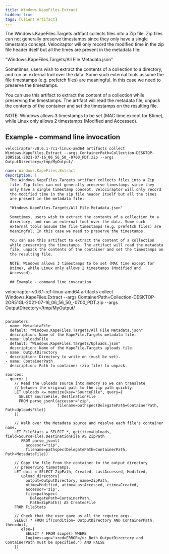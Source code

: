 ```yaml
---
title: Windows.KapeFiles.Extract
hidden: true
tags: [Client Artifact]
---
```


The Windows.KapeFiles.Targets artifact collects files into a Zip
file. Zip files can not generally preserve timestamps since they
only have a single timestamp concept. Velociraptor will only record
the modified time in the zip file header itself but all the times
are present in the metadata file:

"Windows.KapeFiles.Targets/All File Metadata.json"

Sometimes, users wish to extract the contents of a collection to a
directory, and run an external tool over the data. Some such
external tools assume the file timestamps (e.g. prefetch files) are
meaningful. In this case we need to preserve the timestamps.

You can use this artifact to extract the content of a collection
while preserving the timestamps. The artifact will read the metadata
file, unpack the contents of the container and set the timestamps on
the resulting file.

NOTE: Windows allows 3 timestamps to be set (MAC time except for
Btime), while Linux only allows 2 timestamps (Modified and
Accessed).

## Example - command line invocation

```
velociraptor-v0.6.1-rc1-linux-amd64 artifacts collect Windows.KapeFiles.Extract --args ContainerPath=Collection-DESKTOP-2OR51GL-2021-07-16_06_56_50_-0700_PDT.zip --args OutputDirectory=/tmp/MyOutput/
```


```yaml
name: Windows.KapeFiles.Extract
description: |
  The Windows.KapeFiles.Targets artifact collects files into a Zip
  file. Zip files can not generally preserve timestamps since they
  only have a single timestamp concept. Velociraptor will only record
  the modified time in the zip file header itself but all the times
  are present in the metadata file:

  "Windows.KapeFiles.Targets/All File Metadata.json"

  Sometimes, users wish to extract the contents of a collection to a
  directory, and run an external tool over the data. Some such
  external tools assume the file timestamps (e.g. prefetch files) are
  meaningful. In this case we need to preserve the timestamps.

  You can use this artifact to extract the content of a collection
  while preserving the timestamps. The artifact will read the metadata
  file, unpack the contents of the container and set the timestamps on
  the resulting file.

  NOTE: Windows allows 3 timestamps to be set (MAC time except for
  Btime), while Linux only allows 2 timestamps (Modified and
  Accessed).

  ## Example - command line invocation

  ```
  velociraptor-v0.6.1-rc1-linux-amd64 artifacts collect Windows.KapeFiles.Extract --args ContainerPath=Collection-DESKTOP-2OR51GL-2021-07-16_06_56_50_-0700_PDT.zip --args OutputDirectory=/tmp/MyOutput/
  ```

parameters:
  - name: MetadataFile
    default: "Windows.KapeFiles.Targets/All File Metadata.json"
    description: Name of the KapeFile.Targets metadata file.
  - name: UploadsFile
    default: "Windows.KapeFiles.Targets/Uploads.json"
    description: Name of the KapeFile.Targets uploads file.
  - name: OutputDirectory
    description: Directory to write on (must be set).
  - name: ContainerPath
    description: Path to container (zip file) to unpack.

sources:
  - query: |
      // Read the uploads source into memory so we can translate
      // between the original path to the zip path quickly.
      LET Uploads <= memoize(key="SourceFile", query={
        SELECT SourceFile, DestinationFile
        FROM parse_jsonl(accessor="zip",
                         filename=pathspec(DelegatePath=ContainerPath, Path=UploadsFile))
      })

      // Walk over the Metadata source and resolve each file's container name.
      LET FileStats = SELECT *, get(item=Uploads, field=SourceFile).DestinationFile AS ZipPath
         FROM parse_jsonl(
           accessor="zip",
           filename=pathspec(DelegatePath=ContainerPath, Path=MetadataFile))

      // Copy the file from the container to the output directory
      // preserving timestamps.
      LET doit = SELECT ZipPath, Created, LastAccessed, Modified,
         upload_directory(
           output=OutputDirectory, name=ZipPath,
           mtime=Modified, atime=LastAccessed, ctime=Created,
           accessor='zip',
           file=pathspec(
             DelegatePath=ContainerPath,
             Path=ZipPath)) AS CreatedFile
      FROM FileStats

      // Check that the user gave us all the require args.
      SELECT * FROM if(condition= OutputDirectory AND ContainerPath, then=doit,
         else={
           SELECT * FROM scope() WHERE
           log(message="<red>ERROR</>: Both OutputDirectory and ContainerPath must be specified.") AND FALSE
      })

```
